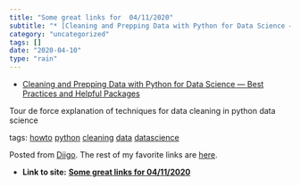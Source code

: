 ```yaml
---
title: "Some great links for  04/11/2020"
subtitle: "* [Cleaning and Prepping Data with Python for Data Science — Best Practices and Helpful Packages](<h..."
category: "uncategorized"
tags: []
date: "2020-04-10"
type: "rain"
---
```

* [Cleaning and Prepping Data with Python for Data Science — Best Practices and Helpful Packages](<https://medium.com/@rrfd/cleaning-and-prepping-data-with-python-for-data-science-best-practices-and-helpful-packages-af1edfbe2a3>)

Tour de force explanation of techniques for data cleaning in python data
science

tags: [howto](<https://www.diigo.com/user/pitosalas/howto>)
[python](<https://www.diigo.com/user/pitosalas/python>)
[cleaning](<https://www.diigo.com/user/pitosalas/cleaning>)
[data](<https://www.diigo.com/user/pitosalas/data>)
[datascience](<https://www.diigo.com/user/pitosalas/datascience>)

Posted from [Diigo](<https://www.diigo.com>). The rest of my favorite links
are [here](<https://www.diigo.com/user/pitosalas>).


* **Link to site:** **[Some great links for  04/11/2020](None)**